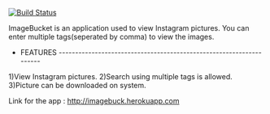 
[![Build Status](https://travis-ci.org/aditigupta96/imageBucket.svg?branch=master)](https://travis-ci.org/aditigupta96/imageBucket)

ImageBucket is an application used to view Instagram pictures. 
You can enter multiple tags(seperated by comma) to view the images.

- FEATURES --------------------------------------------------------------------

1)View Instagram pictures.
2)Search using multiple tags is allowed.
3)Picture can be downloaded on system.

Link for the app : http://imagebuck.herokuapp.com
